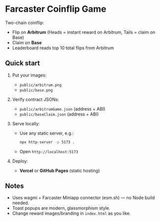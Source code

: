 # Farcaster Coinflip Game

Two-chain coinflip:
- Flip on **Arbitrum** (Heads = instant reward on Arbitrum, Tails = claim on Base)
- Claim on **Base**
- Leaderboard reads top 10 total flips from Arbitrum

## Quick start

1. Put your images:
   - `public/arbitrum.png`
   - `public/base.png`

2. Verify contract JSONs:
   - `public/arbitrumGame.json` (address + ABI)
   - `public/baseClaim.json` (address + ABI)

3. Serve locally:
   - Use any static server, e.g.:
     ```bash
     npx http-server -p 5173 .
     ```
   - Open `http://localhost:5173`

4. Deploy:
   - **Vercel** or **GitHub Pages** (static hosting)

## Notes
- Uses wagmi + Farcaster Miniapp connector (esm.sh) — no Node build needed.
- Toast popups are modern, glassmorphism style.
- Change reward images/branding in `index.html` as you like.
